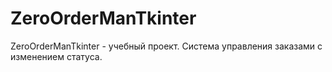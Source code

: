 # ZeroOrderManTkinter
ZeroOrderManTkinter - учебный проект. Система управления заказами с изменением статуса.

